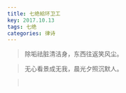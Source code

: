 ```yaml
---
title: 七绝給环卫工
key: 2017.10.13
tags: 七绝
categories: 律诗
---
```


<blockquote class="blockquote-center">除垢祛脏清洁身，东西往返笑风尘。
</blockquote>
<blockquote class="blockquote-center">无心看景成无我，晨光夕照沉默人。
</blockquote>
<blockquote class="blockquote-center"></br>
</blockquote>
